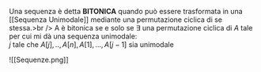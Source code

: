 Una sequenza è detta **BITONICA** quando può essere trasformata in una [[Sequenza Unimodale]] mediante una permutazione ciclica di se stessa.>br />
A è bitonica se e solo se $\exists$ una permutazione ciclica di $A$ tale per cui mi dà una sequenza unimodale:<br />
$j \text{ tale che } A[j], .., A[n], A[1], ..., A[j-1] \text{ sia unimodale}$

![[Sequenze.png]]